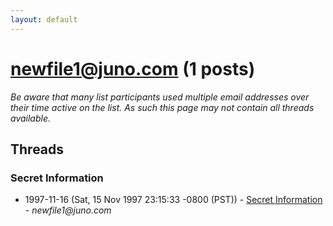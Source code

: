 ```yaml
---
layout: default
---
```


# newfile1@juno.com (1 posts)

_Be aware that many list participants used multiple email addresses over their time active on the list. As such this page may not contain all threads available._

## Threads

### Secret Information
+ 1997-11-16 (Sat, 15 Nov 1997 23:15:33 -0800 (PST)) - [Secret Information](/archive/1997/11/dff2cc7ab1b9d659494a721670af34e31e3c0e740b354539d33157a7d9fbc7b3) - _newfile1@juno.com_

